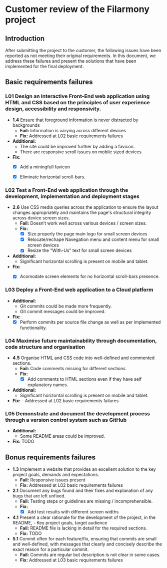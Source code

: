 # Customer review of the Filarmony project
## Introduction
After submitting the project to the customer, the following issues have been reported as not meeting their original requirements.
In this document, we address these failures and present the solutions that have been implemented for the final deployment.

## __Basic requirements failures__
### __L01__ Design an interactive Front-End web application using HTML and CSS based on the principles of user experience design, accessibility and responsivity.
- __1.4__ Ensure that foreground information is never distracted by backgrounds
    * __Fail:__ Information is varying across different devices
    * __Fix:__ Addressed at L02 basic requirements failures
- __Additional:__
    * The site could be improved further by adding a favicon.
    * There are responsive scroll issues on mobile sized devices
- __Fix:__
    - [x] Add a miningfull favicon
    - [x] Eliminate horizontal scroll-bars.


### __L02__ Test a Front-End web application through the development, implementation and deployment stages
- __2.6__ Use CSS media queries across the application to ensure the layout changes appropriately and maintains the page's structural integrity across device screen sizes.
    - __Fail:__ Doesn’t work well across various devices / screen sizes.
    - __Fix:__ 
        - [x] Size  properly the page main logo for small screen devices
        - [x] Relocate/rechape Navegation menu and content menu for small screen devices
        - [x] Resize the "With-Us" text for small screen devices
- __Additional:__
    * Significant horizontal scrolling is present on mobile and tablet.
- __Fix:__
    - [x] Acomodate screen elements for no horizontal scroll-bars presence.


### __L03__ Deploy a Front-End web application to a Cloud platform
- __Additional:__
    - Git commits could be made more frequently.
    - Git commit messages could be improved.
- __Fix:__ 
    - [x] Perform commits per source file change as well as per implemented functionality.

### __L04__ Maximise future maintainability through documentation, code structure and organisation
- __4.5__ Organise HTML and CSS code into well-defined and commented sections.
    - __Fail:__  Code comments missing for different sections.
    - __Fix:__ 
        - [x] Add comments to HTML sections even if they have self explanatory names.
- __Additional:__
    - Significant horizontal scrolling is present on mobile and tablet.
- __Fix:__ 
        - Addressed at L02 basic requirements failures


### __L05__ Demonstrate and document the development process through a version control system such as GitHub
- __Additional:__
    - Some README areas could be improved.
- __Fix:__ TODO

## __Bonus requirements failures__
- __1.3__ Implement a website that provides an excellent solution to the key project goals, demands and expectations.
    - __Fail:__ Responsive issues present
    - __Fix:__ Addressed at L02 basic requirements failures
- __2.1__ Document any bugs found and their fixes and explanation of any bugs that are left unfixed.
    - __Fail:__ Testing steps or guidelines are missing / incomprehensible.
    - __Fix:__ 
        - [x] Add test results with different screen widths 
        
- __4.1__ Present a clear rationale for the development of the project, in the README, - Key project goals, target audience
    - __Fail:__ README file is lacking in detail for the required sections.
    - __Fix:__ TODO
- __5.1__ Commit often for each feature/fix, ensuring that commits are small and well-defined, with messages that clearly and concisely describe the exact reason for a particular commit.
    - __Fail:__ Commits are regular but description is not clear in some cases.
    - __Fix:__  Addressed at L03 basic requirements failures

